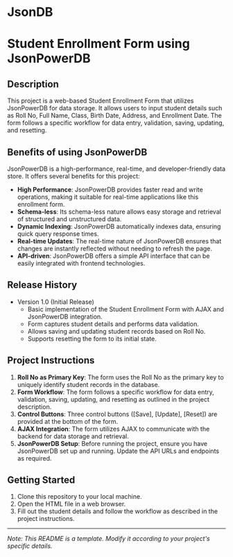 # JsonDB
# Student Enrollment Form using JsonPowerDB

## Description
This project is a web-based Student Enrollment Form that utilizes JsonPowerDB for data storage. It allows users to input student details such as Roll No, Full Name, Class, Birth Date, Address, and Enrollment Date. The form follows a specific workflow for data entry, validation, saving, updating, and resetting.

## Benefits of using JsonPowerDB
JsonPowerDB is a high-performance, real-time, and developer-friendly data store. It offers several benefits for this project:
- **High Performance**: JsonPowerDB provides faster read and write operations, making it suitable for real-time applications like this enrollment form.
- **Schema-less**: Its schema-less nature allows easy storage and retrieval of structured and unstructured data.
- **Dynamic Indexing**: JsonPowerDB automatically indexes data, ensuring quick query response times.
- **Real-time Updates**: The real-time nature of JsonPowerDB ensures that changes are instantly reflected without needing to refresh the page.
- **API-driven**: JsonPowerDB offers a simple API interface that can be easily integrated with frontend technologies.

## Release History
- Version 1.0 (Initial Release)
    - Basic implementation of the Student Enrollment Form with AJAX and JsonPowerDB integration.
    - Form captures student details and performs data validation.
    - Allows saving and updating student records based on Roll No.
    - Supports resetting the form to its initial state.

## Project Instructions
1. **Roll No as Primary Key**: The form uses the Roll No as the primary key to uniquely identify student records in the database.
2. **Form Workflow**: The form follows a specific workflow for data entry, validation, saving, updating, and resetting as outlined in the project description.
3. **Control Buttons**: Three control buttons ([Save], [Update], [Reset]) are provided at the bottom of the form.
4. **AJAX Integration**: The form utilizes AJAX to communicate with the backend for data storage and retrieval.
5. **JsonPowerDB Setup**: Before running the project, ensure you have JsonPowerDB set up and running. Update the API URLs and endpoints as required.

## Getting Started
1. Clone this repository to your local machine.
2. Open the HTML file in a web browser.
3. Fill out the student details and follow the workflow as described in the project instructions.

---

*Note: This README is a template. Modify it according to your project's specific details.*
